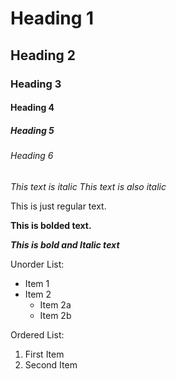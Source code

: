 # Heading 1
## Heading 2
### Heading 3
#### Heading 4
##### Heading 5
###### Heading 6

*This text is italic*
_This text is also italic_

This is just regular text.

**This is bolded text.**

***This is bold and Italic text***

Unorder List:
- Item 1
- Item 2
    - Item 2a
    - Item 2b

Ordered List:
1. First Item
2. Second Item
